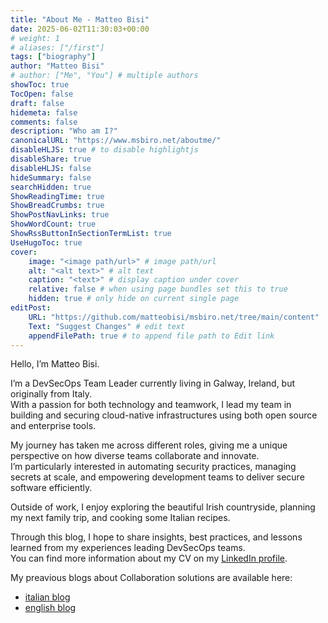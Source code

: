 ```yaml
---
title: "About Me - Matteo Bisi"
date: 2025-06-02T11:30:03+00:00
# weight: 1
# aliases: ["/first"]
tags: ["biography"]
author: "Matteo Bisi"
# author: ["Me", "You"] # multiple authors
showToc: true
TocOpen: false
draft: false
hidemeta: false
comments: false
description: "Who am I?"
canonicalURL: "https://www.msbiro.net/aboutme/"
disableHLJS: true # to disable highlightjs
disableShare: true
disableHLJS: false
hideSummary: false
searchHidden: true
ShowReadingTime: true
ShowBreadCrumbs: true
ShowPostNavLinks: true
ShowWordCount: true
ShowRssButtonInSectionTermList: true
UseHugoToc: true
cover:
    image: "<image path/url>" # image path/url
    alt: "<alt text>" # alt text
    caption: "<text>" # display caption under cover
    relative: false # when using page bundles set this to true
    hidden: true # only hide on current single page
editPost:
    URL: "https://github.com/matteobisi/msbiro.net/tree/main/content"
    Text: "Suggest Changes" # edit text
    appendFilePath: true # to append file path to Edit link
---
```

Hello, I’m Matteo Bisi.

I’m a DevSecOps Team Leader currently living in Galway, Ireland, but originally from Italy.   
With a passion for both technology and teamwork, I lead my team in building and securing cloud-native infrastructures using both open source   and enterprise tools.  

My journey has taken me across different roles, giving me a unique perspective on how diverse teams collaborate and innovate.  
I’m particularly interested in automating security practices, managing secrets at scale, and empowering development teams to deliver secure software efficiently.  

Outside of work, I enjoy exploring the beautiful Irish countryside, planning my next family trip, and cooking some Italian recipes.   

Through this blog, I hope to share insights, best practices, and lessons learned from my experiences leading DevSecOps teams.  
You can find more information about my CV on my [LinkedIn profile](www.linkedin.com/in/matteobisi).  

My preavious blogs about Collaboration solutions are available here:
   - [italian blog](https://www.msbiro.net)
   - [english blog](https://blog.msbiro.net)

